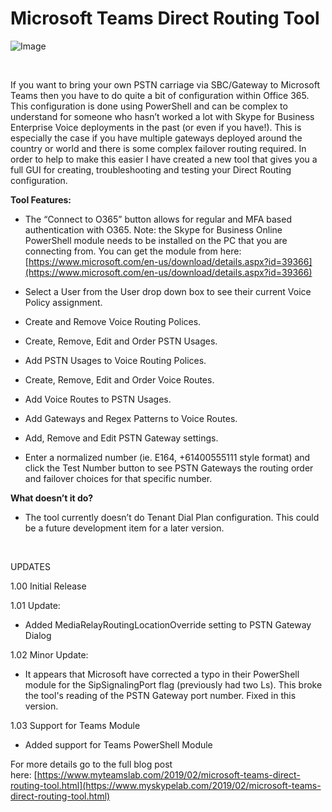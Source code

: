 ﻿Microsoft Teams Direct Routing Tool
===================================

            

![Image](https://github.com/jamescussen/microsoft-teams-direct-routing-tool/raw/master/DirectRoutingTool-1.00-600px.png)


 


If you want to bring your own PSTN carriage via SBC/Gateway to Microsoft Teams then you have to do quite a bit of configuration within Office 365. This configuration is done using PowerShell and can be complex to understand for someone who hasn’t worked
 a lot with Skype for Business Enterprise Voice deployments in the past (or even if you have!). This is especially the case if you have multiple gateways deployed around the country or world and there is some complex failover routing required. In order to help
 to make this easier I have created a new tool that gives you a full GUI for creating, troubleshooting and testing your Direct Routing configuration.


**Tool Features:**


  *  The “Connect to O365” button allows for regular and MFA based authentication with O365. Note: the Skype for Business Online PowerShell module needs to be installed on the PC that you are connecting from. You can get the module from here:
[https://www.microsoft.com/en-us/download/details.aspx?id=39366](https://www.microsoft.com/en-us/download/details.aspx?id=39366)

  *  Select a User from the User drop down box to see their current Voice Policy assignment.

  *  Create and Remove Voice Routing Polices. 
  *  Create, Remove, Edit and Order PSTN Usages. 
  *  Add PSTN Usages to Voice Routing Polices. 
  *  Create, Remove, Edit and Order Voice Routes. 
  *  Add Voice Routes to PSTN Usages. 
  *  Add Gateways and Regex Patterns to Voice Routes. 
  *  Add, Remove and Edit PSTN Gateway settings. 
  *  Enter a normalized number (ie. E164, +61400555111 style format) and click the Test Number button to see PSTN Gateways the routing order and failover choices for that specific number.


**What doesn’t it do?**


  *  The tool currently doesn’t do Tenant Dial Plan configuration. This could be a future development item for a later version.


 

UPDATES

1.00 Initial Release


1.01 Update:


  *  Added MediaRelayRoutingLocationOverride setting to PSTN Gateway Dialog 

1.02 Minor Update:


  *  It appears that Microsoft have corrected a typo in their PowerShell module for the SipSignalingPort flag (previously had two Ls). This broke the tool's reading of the PSTN Gateway port number. Fixed in this version.


1.03 Support for Teams Module
  *  Added support for Teams PowerShell Module


For more details go to the full blog post here: [https://www.myteamslab.com/2019/02/microsoft-teams-direct-routing-tool.html](https://www.myskypelab.com/2019/02/microsoft-teams-direct-routing-tool.html)


        
    
